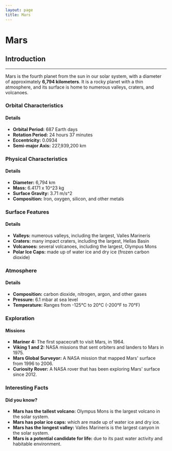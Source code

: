 ```yaml
---
layout: page
title: Mars
---
```


# Mars


## Introduction
---------------

Mars is the fourth planet from the sun in our solar system, with a diameter of approximately **6,794 kilometers**. It is a rocky planet with a thin atmosphere, and its surface is home to numerous valleys, craters, and volcanoes.

### Orbital Characteristics

#### Details

* **Orbital Period:** 687 Earth days
* **Rotation Period:** 24 hours 37 minutes
* **Eccentricity:** 0.0934
* **Semi-major Axis:** 227,939,200 km

### Physical Characteristics

#### Details

* **Diameter:** 6,794 km
* **Mass:** 6.4171 x 10^23 kg
* **Surface Gravity:** 3.71 m/s^2
* **Composition:** Iron, oxygen, silicon, and other metals

### Surface Features

#### Details

* **Valleys:** numerous valleys, including the largest, Valles Marineris
* **Craters:** many impact craters, including the largest, Hellas Basin
* **Volcanoes:** several volcanoes, including the largest, Olympus Mons
* **Polar Ice Caps:** made up of water ice and dry ice (frozen carbon dioxide)

### Atmosphere

#### Details

* **Composition:** carbon dioxide, nitrogen, argon, and other gases
* **Pressure:** 6.1 mbar at sea level
* **Temperature:** Ranges from -125°C to 20°C (-200°F to 70°F)

### Exploration

#### Missions

* **Mariner 4:** The first spacecraft to visit Mars, in 1964.
* **Viking 1 and 2:** NASA missions that sent orbiters and landers to Mars in 1975.
* **Mars Global Surveyor:** A NASA mission that mapped Mars' surface from 1996 to 2006.
* **Curiosity Rover:** A NASA rover that has been exploring Mars' surface since 2012.

### Interesting Facts

#### Did you know?

* **Mars has the tallest volcano:** Olympus Mons is the largest volcano in the solar system.
* **Mars has polar ice caps:** which are made up of water ice and dry ice.
* **Mars has the longest valley:** Valles Marineris is the largest canyon in the solar system.
* **Mars is a potential candidate for life:** due to its past water activity and habitable environment.
